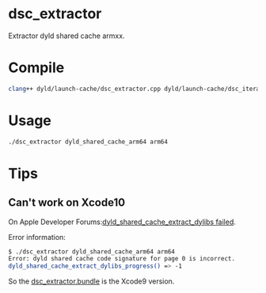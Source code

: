 # dsc_extractor

Extractor dyld shared cache armxx.

# Compile

```sh
clang++ dyld/launch-cache/dsc_extractor.cpp dyld/launch-cache/dsc_iterator.cpp -o dsc_extractor
```

# Usage

```sh
./dsc_extractor dyld_shared_cache_arm64 arm64
```

# Tips

## Can't work on Xcode10

On Apple Developer Forums:[dyld_shared_cache_extract_dylibs failed](https://forums.developer.apple.com/thread/108917).

Error information:

```sh
$ ./dsc_extractor dyld_shared_cache_arm64 arm64
Error: dyld shared cache code signature for page 0 is incorrect.
dyld_shared_cache_extract_dylibs_progress() => -1
```

So the [dsc_extractor.bundle](https://github.com/madordie/dsc_extractor/blob/master/dsc_extractor.bundle) is the Xcode9 version.
